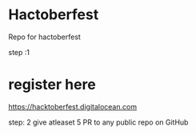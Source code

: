 # Hactoberfest
Repo for hactoberfest

step :1
# register here
https://hacktoberfest.digitalocean.com

step: 2
give atleaset 5 PR to any public repo on GitHub
